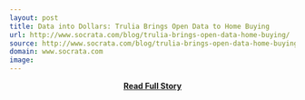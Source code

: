 ```yaml
---
layout: post
title: Data into Dollars: Trulia Brings Open Data to Home Buying
url: http://www.socrata.com/blog/trulia-brings-open-data-home-buying/
source: http://www.socrata.com/blog/trulia-brings-open-data-home-buying/
domain: www.socrata.com
image: 
---
```


<p></p>
<center><p><a href="http://www.socrata.com/blog/trulia-brings-open-data-home-buying/" style='padding:25px; font-sze:18px; font-weight: bold;'>Read Full Story</a></p></center>
